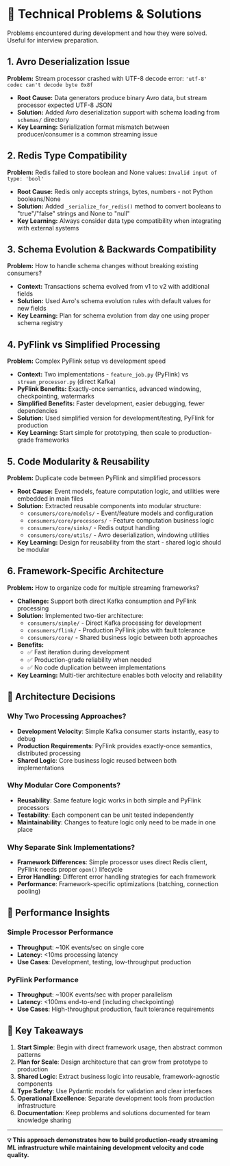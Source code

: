 # 🚨 Technical Problems & Solutions

Problems encountered during development and how they were solved. Useful for interview preparation.

## 1. Avro Deserialization Issue
**Problem:** Stream processor crashed with UTF-8 decode error: `'utf-8' codec can't decode byte 0x8f`
- **Root Cause:** Data generators produce binary Avro data, but stream processor expected UTF-8 JSON
- **Solution:** Added Avro deserialization support with schema loading from `schemas/` directory
- **Key Learning:** Serialization format mismatch between producer/consumer is a common streaming issue

## 2. Redis Type Compatibility
**Problem:** Redis failed to store boolean and None values: `Invalid input of type: 'bool'`
- **Root Cause:** Redis only accepts strings, bytes, numbers - not Python booleans/None
- **Solution:** Added `_serialize_for_redis()` method to convert booleans to "true"/"false" strings and None to "null"
- **Key Learning:** Always consider data type compatibility when integrating with external systems

## 3. Schema Evolution & Backwards Compatibility
**Problem:** How to handle schema changes without breaking existing consumers?
- **Context:** Transactions schema evolved from v1 to v2 with additional fields
- **Solution:** Used Avro's schema evolution rules with default values for new fields
- **Key Learning:** Plan for schema evolution from day one using proper schema registry

## 4. PyFlink vs Simplified Processing
**Problem:** Complex PyFlink setup vs development speed
- **Context:** Two implementations - `feature_job.py` (PyFlink) vs `stream_processor.py` (direct Kafka)
- **PyFlink Benefits:** Exactly-once semantics, advanced windowing, checkpointing, watermarks
- **Simplified Benefits:** Faster development, easier debugging, fewer dependencies  
- **Solution:** Used simplified version for development/testing, PyFlink for production
- **Key Learning:** Start simple for prototyping, then scale to production-grade frameworks

## 5. Code Modularity & Reusability
**Problem:** Duplicate code between PyFlink and simplified processors
- **Root Cause:** Event models, feature computation logic, and utilities were embedded in main files
- **Solution:** Extracted reusable components into modular structure:
  - `consumers/core/models/` - Event/feature models and configuration
  - `consumers/core/processors/` - Feature computation business logic  
  - `consumers/core/sinks/` - Redis output handling
  - `consumers/core/utils/` - Avro deserialization, windowing utilities
- **Key Learning:** Design for reusability from the start - shared logic should be modular

## 6. Framework-Specific Architecture
**Problem:** How to organize code for multiple streaming frameworks?
- **Challenge:** Support both direct Kafka consumption and PyFlink processing
- **Solution:** Implemented two-tier architecture:
  - `consumers/simple/` - Direct Kafka processing for development
  - `consumers/flink/` - Production PyFlink jobs with fault tolerance
  - `consumers/core/` - Shared business logic between both approaches
- **Benefits:** 
  - ✅ Fast iteration during development
  - ✅ Production-grade reliability when needed
  - ✅ No code duplication between implementations
- **Key Learning:** Multi-tier architecture enables both velocity and reliability

## 🎯 Architecture Decisions

### **Why Two Processing Approaches?**
- **Development Velocity**: Simple Kafka consumer starts instantly, easy to debug
- **Production Requirements**: PyFlink provides exactly-once semantics, distributed processing
- **Shared Logic**: Core business logic reused between both implementations

### **Why Modular Core Components?**
- **Reusability**: Same feature logic works in both simple and PyFlink processors
- **Testability**: Each component can be unit tested independently
- **Maintainability**: Changes to feature logic only need to be made in one place

### **Why Separate Sink Implementations?**
- **Framework Differences**: Simple processor uses direct Redis client, PyFlink needs proper `open()` lifecycle
- **Error Handling**: Different error handling strategies for each framework
- **Performance**: Framework-specific optimizations (batching, connection pooling)

## 🚀 Performance Insights

### **Simple Processor Performance**
- **Throughput**: ~10K events/sec on single core
- **Latency**: <10ms processing latency
- **Use Cases**: Development, testing, low-throughput production

### **PyFlink Performance**
- **Throughput**: ~100K events/sec with proper parallelism
- **Latency**: <100ms end-to-end (including checkpointing)
- **Use Cases**: High-throughput production, fault tolerance requirements

## 📝 Key Takeaways

1. **Start Simple**: Begin with direct framework usage, then abstract common patterns
2. **Plan for Scale**: Design architecture that can grow from prototype to production
3. **Shared Logic**: Extract business logic into reusable, framework-agnostic components
4. **Type Safety**: Use Pydantic models for validation and clear interfaces
5. **Operational Excellence**: Separate development tools from production infrastructure
6. **Documentation**: Keep problems and solutions documented for team knowledge sharing

---

**💡 This approach demonstrates how to build production-ready streaming ML infrastructure while maintaining development velocity and code quality.**